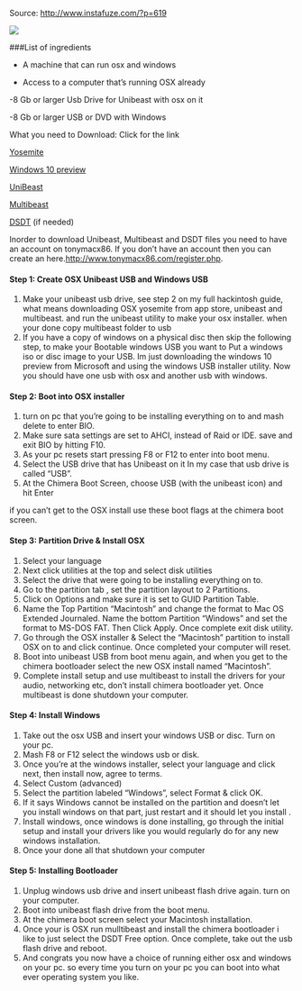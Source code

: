 Source: http://www.instafuze.com/?p=619

![](http://www.instafuze.com/wp-content/uploads/2014/11/DUALBOOT-THUMB.jpg)

###List of ingredients

- A machine that can run osx and windows

- Access to a computer that’s running OSX already

-8 Gb or larger Usb Drive for Unibeast with osx on it

-8 Gb or larger USB or DVD with Windows


 
What you need to Download: Click for the link

[Yosemite](https://itunes.apple.com/WebObjects/MZStore.woa/wa/viewSoftware?id=915041082&mt=12)

[Windows 10 preview](http://windows.microsoft.com/en-us/windows/preview)

[UniBeast](http://www.tonymacx86.com/downloads.php?do=file&id=244)

[Multibeast](http://www.tonymacx86.com/downloads.php?do=file&id=242)

[DSDT](http://www.tonymacx86.com/11-dsdt-database.html) (if needed)

Inorder to download Unibeast, Multibeast  and DSDT files you need to have an account on tonymacx86.  If you don’t have an account then you can create an here.http://www.tonymacx86.com/register.php.

#### Step 1: Create OSX Unibeast USB and Windows USB  

1. Make your unibeast usb drive, see step 2 on my full hackintosh guide, what means downloading OSX yosemite from app store, unibeast and multibeast. and run the unibeast utility to make your osx installer. when your done copy multibeast folder to usb
2. If you have a copy of windows on a physical disc then skip the following step, to make your Bootable windows USB you want to Put a windows iso or disc image to your USB. Im just downloading the windows 10 preview from Microsoft and using the windows USB installer utility.
Now you should have one usb with osx and another usb with windows.

#### Step 2: Boot into OSX installer

1. turn on pc that you’re going to be installing everything on to and mash delete to enter BIO.
2. Make sure sata settings are set to AHCI, instead of Raid or IDE. save and exit BIO by hitting F10.
3. As your pc resets start pressing F8 or F12 to enter into boot menu.
4. Select the USB drive that has Unibeast on it In my case that usb drive is called “USB”.
5. At the Chimera Boot Screen, choose USB (with the unibeast icon) and hit Enter

if you can’t get to the OSX install use these boot flags at the chimera boot screen.

#### Step 3: Partition Drive & Install OSX

1. Select your language
2. Next click utilities at the top and select disk utilities
3. Select the drive that were going to be installing everything on to.
4. Go to the partition tab , set the partition layout to 2 Partitions.
5. Click on Options and make sure it is set to GUID Partition Table.
6. Name the Top Partition “Macintosh” and change the format to Mac OS Extended Journaled. Name the bottom Partition “Windows” and set the format to MS-DOS FAT. Then Click Apply. Once complete exit disk utility.
7. Go through the OSX installer & Select the “Macintosh” partition to install OSX on to and click continue. Once completed your computer will reset.
8. Boot into unibeast USB from boot menu again, and when you get to the chimera bootloader select the new OSX install named “Macintosh”.
9. Complete install setup and use multibeast to install the drivers for your audio, networking etc, don’t install chimera bootloader yet. Once multibeast is done shutdown your computer.


#### Step 4: Install Windows

1. Take out the osx USB and insert your windows USB or disc. Turn on your pc.
2. Mash F8 or F12 select the windows usb or disk.
3. Once you’re at the windows installer, select your language and click next, then install now, agree to terms.
4. Select Custom (advanced)
5. Select the partition labeled “Windows”, select Format & click OK.
6. If it says Windows cannot be installed on the partition  and doesn’t let you install windows on that part, just restart and it should let you install .
7. Install windows, once windows is done installing, go through the initial setup and install your drivers like you would regularly do for any new windows installation.
8. Once your done all that shutdown your computer


#### Step 5: Installing Bootloader 

1. Unplug windows usb drive and insert unibeast flash drive again. turn on your computer.
2. Boot into unibeast flash drive from the boot menu.
3. At the chimera boot screen select your Macintosh installation.
4. Once your is OSX run mulltibeast and install the chimera bootloader i like to just select the DSDT Free option. Once complete, take out the usb flash drive and  reboot.
5. And congrats you now have a choice of running either osx and windows on your pc. so every time you turn on your pc you can boot into what ever operating system you like.

